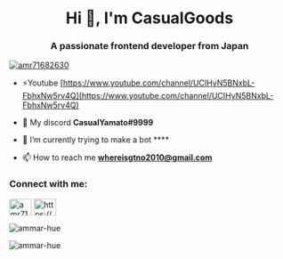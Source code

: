 <h1 align="center">Hi 👋, I'm CasualGoods</h1>
<h3 align="center">A passionate frontend developer from Japan</h3>

<p align="left"> <a href="https://twitter.com/amr71682630" target="blank"><img src="https://img.shields.io/twitter/follow/amr71682630?logo=twitter&style=for-the-badge" alt="amr71682630" /></a> </p>

- ⚡Youtube [https://www.youtube.com/channel/UCIHyN5BNxbL-FbhxNw5rv4Q](https://www.youtube.com/channel/UCIHyN5BNxbL-FbhxNw5rv4Q)

- 🔧 My discord **CasualYamato#9999**

- 🌱 I’m currently trying to make a bot ****

- 📫 How to reach me **whereisgtno2010@gmail.com**

<h3 align="left">Connect with me:</h3>
<p align="left">
<a href="https://twitter.com/amr71682630" target="blank"><img align="center" src="https://raw.githubusercontent.com/rahuldkjain/github-profile-readme-generator/master/src/images/icons/Social/twitter.svg" alt="amr71682630" height="30" width="40" /></a>
<a href="https://discord.gg/https://discord.gg/f4QdxYkvUF" target="blank"><img align="center" src="https://raw.githubusercontent.com/rahuldkjain/github-profile-readme-generator/master/src/images/icons/Social/discord.svg" alt="https://discord.gg/f4QdxYkvUF" height="30" width="40" /></a>
</p>

<p><img align="center" src="https://github-readme-stats.vercel.app/api/top-langs?username=ammar-hue&show_icons=true&locale=en&layout=compact" alt="ammar-hue" /></p>

<p><img align="center" src="https://github-readme-streak-stats.herokuapp.com/?user=ammar-hue&" alt="ammar-hue" /></p>
